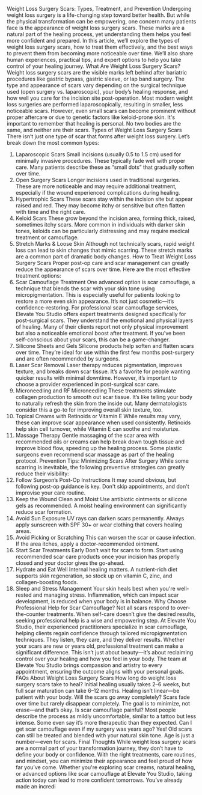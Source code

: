 Weight Loss Surgery Scars: Types, Treatment, and Prevention
Undergoing weight loss surgery is a life-changing step toward better health. But while the physical transformation can be empowering, one concern many patients face is the appearance of weight loss surgery scars. These marks are a natural part of the healing process, yet understanding them helps you feel more confident and prepared.
In this article, we’ll explore the types of weight loss surgery scars, how to treat them effectively, and the best ways to prevent them from becoming more noticeable over time. We’ll also share human experiences, practical tips, and expert options to help you take control of your healing journey.
What Are Weight Loss Surgery Scars?
Weight loss surgery scars are the visible marks left behind after bariatric procedures like gastric bypass, gastric sleeve, or lap band surgery. The type and appearance of scars vary depending on the surgical technique used (open surgery vs. laparoscopic), your body’s healing response, and how well you care for the incision site post-operation.
Most modern weight loss surgeries are performed laparoscopically, resulting in smaller, less noticeable scars. However, even small scars can become prominent without proper aftercare or due to genetic factors like keloid-prone skin. It's important to remember that healing is personal. No two bodies are the same, and neither are their scars.
Types of Weight Loss Surgery Scars
There isn’t just one type of scar that forms after weight loss surgery. Let’s break down the most common types:
1. Laparoscopic Scars
Small incisions (usually 0.5 to 1.5 cm) used for minimally invasive procedures. These typically fade well with proper care. Many patients describe these as “small dots” that gradually soften over time.
2. Open Surgery Scars
Longer incisions used in traditional surgeries. These are more noticeable and may require additional treatment, especially if the wound experienced complications during healing.
3. Hypertrophic Scars
These scars stay within the incision site but appear raised and red. They may become itchy or sensitive but often flatten with time and the right care.
4. Keloid Scars
These grow beyond the incision area, forming thick, raised, sometimes itchy scars. More common in individuals with darker skin tones, keloids can be particularly distressing and may require medical treatment or camouflage.
5. Stretch Marks & Loose Skin
Although not technically scars, rapid weight loss can lead to skin changes that mimic scarring. These stretch marks are a common part of dramatic body changes.
How to Treat Weight Loss Surgery Scars
Proper post-op care and scar management can greatly reduce the appearance of scars over time. Here are the most effective treatment options:
1. Scar Camouflage Treatment
One advanced option is scar camouflage, a technique that blends the scar with your skin tone using micropigmentation. This is especially useful for patients looking to restore a more even skin appearance. It’s not just cosmetic—it’s confidence-restoring.
For professional scar camouflage services, Elevate You Studio offers expert treatments designed specifically for post-surgical scars. They understand the emotional and physical layers of healing.
Many of their clients report not only physical improvement but also a noticeable emotional boost after treatment. If you’ve been self-conscious about your scars, this can be a game-changer.
2. Silicone Sheets and Gels
Silicone products help soften and flatten scars over time. They’re ideal for use within the first few months post-surgery and are often recommended by surgeons.
3. Laser Scar Removal
Laser therapy reduces pigmentation, improves texture, and breaks down scar tissue. It’s a favorite for people wanting quicker results with minimal downtime. However, it’s important to choose a provider experienced in post-surgical scar care.
4. Microneedling and RF Microneedling
These treatments stimulate collagen production to smooth out scar tissue. It’s like telling your body to naturally refresh the skin from the inside out. Many dermatologists consider this a go-to for improving overall skin texture, too.
5. Topical Creams with Retinoids or Vitamin E
While results may vary, these can improve scar appearance when used consistently. Retinoids help skin cell turnover, while Vitamin E can soothe and moisturize.
6. Massage Therapy
Gentle massaging of the scar area with recommended oils or creams can help break down tough tissue and improve blood flow, speeding up the healing process. Some plastic surgeons even recommend scar massage as part of the healing protocol.
Prevention Tips: Minimizing Scars After Surgery
While some scarring is inevitable, the following preventive strategies can greatly reduce their visibility:
1. Follow Surgeon’s Post-Op Instructions
It may sound obvious, but following post-op guidance is key. Don't skip appointments, and don't improvise your care routine.
2. Keep the Wound Clean and Moist
Use antibiotic ointments or silicone gels as recommended. A moist healing environment can significantly reduce scar formation.
3. Avoid Sun Exposure
UV rays can darken scars permanently. Always apply sunscreen with SPF 30+ or wear clothing that covers healing areas.
4. Avoid Picking or Scratching
This can worsen the scar or cause infection. If the area itches, apply a doctor-recommended ointment.
5. Start Scar Treatments Early
Don’t wait for scars to form. Start using recommended scar care products once your incision has properly closed and your doctor gives the go-ahead.
6. Hydrate and Eat Well
Internal healing matters. A nutrient-rich diet supports skin regeneration, so stock up on vitamin C, zinc, and collagen-boosting foods.
7. Sleep and Stress Management
Your skin heals best when you're well-rested and managing stress. Inflammation, which can impact scar development, is reduced when your body is in balance.
Why Choose Professional Help for Scar Camouflage?
Not all scars respond to over-the-counter treatments. When self-care doesn’t give the desired results, seeking professional help is a wise and empowering step.
At Elevate You Studio, their experienced practitioners specialize in scar camouflage, helping clients regain confidence through tailored micropigmentation techniques. They listen, they care, and they deliver results. Whether your scars are new or years old, professional treatment can make a significant difference.
This isn’t just about beauty—it’s about reclaiming control over your healing and how you feel in your body. The team at Elevate You Studio brings compassion and artistry to every appointment, ensuring the outcome aligns with your personal goals.
FAQs About Weight Loss Surgery Scars
How long do weight loss surgery scars take to heal?
Initial healing usually takes 2–6 weeks, but full scar maturation can take 6–12 months. Healing isn’t linear—be patient with your body.
Will the scars go away completely?
Scars fade over time but rarely disappear completely. The goal is to minimize, not erase—and that’s okay.
Is scar camouflage painful?
Most people describe the process as mildly uncomfortable, similar to a tattoo but less intense. Some even say it’s more therapeutic than they expected.
Can I get scar camouflage even if my surgery was years ago?
Yes! Old scars can still be treated and blended with your natural skin tone. Age is just a number—even for scars.
Final Thoughts
While weight loss surgery scars are a normal part of your transformation journey, they don’t have to define your body or confidence. With the right treatments, care routines, and mindset, you can minimize their appearance and feel proud of how far you’ve come.
Whether you're exploring scar creams, natural healing, or advanced options like scar camouflage at Elevate You Studio, taking action today can lead to more confident tomorrows. You’ve already made an incredi

